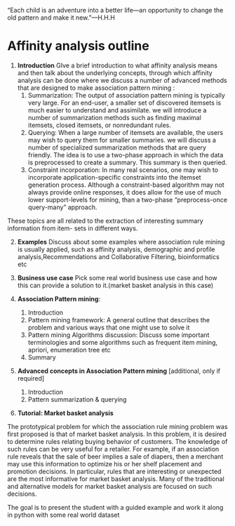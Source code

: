 “Each child is an adventure into a better life—an opportunity to
change the old pattern and make it new.”—H.H.H

# Affinity analysis outline

1. **Introduction**
GIve a brief introduction to what affinity analysis means and then talk about the underlying concepts, through which affinity analysis can be done where  we discuss a number of advanced methods that are designed to make association pattern mining :
	1. Summarization: The output of association pattern mining is typically very large. For an end-user, a smaller set of discovered itemsets is much easier to understand and assimilate. we will introduce a number of summarization methods such as finding maximal itemsets, closed itemsets, or nonredundant rules.
	2. Querying: When a large number of itemsets are available, the users may wish to query them for smaller summaries. we will discuss a number of specialized summarization methods that are query friendly. The idea is to use a two-phase approach in which the data is preprocessed to create a summary. This summary is then queried.
	3. Constraint incorporation: In many real scenarios, one may wish to incorporate application-specific constraints into the itemset generation process. Although a constraint-based algorithm may not always provide online responses, it does allow for the use of much lower support-levels for mining, than a two-phase “preprocess-once query-many” approach.

These topics are all related to the extraction of interesting summary information from item-
sets in different ways.

2. **Examples**
Discuss about some examples where association rule mining is usually applied, such as affinity analysis, demographic and profile analysis,Recommendations and Collaborative Filtering, bioinformatics etc

3. **Business use case**
Pick some real world business use case and how this can  provide a solution to it.(market basket analysis in this case)

4. **Association Pattern mining**: 
	1. Introduction
	2. Pattern mining framework: 
	A general outline that describes the problem and various ways that one might use to solve it
	3. Pattern mining Algorithms discussion:
	Discuss some important terminologies and some algorithms such as frequent item mining, apriori, enumeration tree etc
	4. Summary
	
5. **Advanced concepts in Association Pattern mining** [additional, only if required]
	1. Introduction 
	2. Pattern summarization & querying
	
6. **Tutorial: Market basket analysis**

The prototypical problem for which the association rule mining problem was first proposed is that of market basket analysis. In this problem, it is desired to determine rules relating buying behavior of customers. The knowledge of such rules can be very useful for a retailer. For example, if an association rule reveals that the sale of beer implies a sale of diapers, then a merchant may use this information to optimize his or her shelf placement and promotion decisions. In particular, rules that are interesting or unexpected are the most informative for market basket analysis. Many of the traditional and alternative models for market basket analysis are focused on such decisions.

The goal is to present the student with a guided example and work it along in python with some real world dataset
